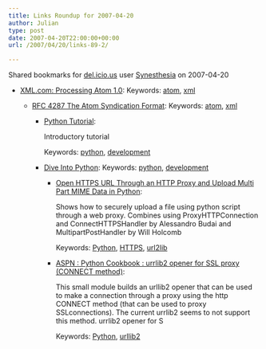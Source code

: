 ```yaml
---
title: Links Roundup for 2007-04-20
author: Julian
type: post
date: 2007-04-20T22:00:00+00:00
url: /2007/04/20/links-89-2/

---
```

Shared bookmarks for [del.icio.us][1] user  [Synesthesia][2] on 2007-04-20

  * [XML.com: Processing Atom 1.0][3]: 
    Keywords: [atom][4], [xml][5]</li> 
    
      * [RFC 4287 The Atom Syndication Format][6]: 
        Keywords: [atom][4], [xml][5]</li> 
        
          * [Python Tutorial][7]:
  
            Introductory tutorial
  
            Keywords: [python][8], [development][9]
          * [Dive Into Python][10]: 
            Keywords: [python][8], [development][9]</li> 
            
              * [Open HTTPS URL Through an HTTP Proxy and Upload Multi Part MIME Data in Python][11]:
  
                Shows how to securely upload a file using python script through a web proxy. Combines using ProxyHTTPConnection and ConnectHTTPSHandler by Alessandro Budai and MultipartPostHandler by Will Holcomb
  
                Keywords: [Python][12], [HTTPS][13], [url2lib][14]
              * [ASPN : Python Cookbook : urrlib2 opener for SSL proxy (CONNECT method)][15]:
  
                This small module builds an urllib2 opener that can be used to make a connection through a proxy using the http CONNECT method (that can be used to proxy SSLconnections). The current urrlib2 seems to not support this method. urrlib2 opener for S
  
                Keywords: [Python][12], [urllib2][16]</ul>

 [1]: https://del.icio.us/
 [2]: https://del.icio.us/synesthesia
 [3]: https://www.xml.com/pub/a/2005/09/14/processing-atom-in-python.html?page=1 "https://www.xml.com/pub/a/2005/09/14/processing-atom-in-python.html?page=1"
 [4]: https://del.icio.us/synesthesia/atom
 [5]: https://del.icio.us/synesthesia/xml
 [6]: https://tools.ietf.org/html/rfc4287 "https://tools.ietf.org/html/rfc4287"
 [7]: https://docs.python.org/tut "https://docs.python.org/tut"
 [8]: https://del.icio.us/synesthesia/python
 [9]: https://del.icio.us/synesthesia/development
 [10]: https://www.faqs.org/docs/diveintopython/toc.html "https://www.faqs.org/docs/diveintopython/toc.html"
 [11]: https://www.hackorama.com/python/upload.shtml "https://www.hackorama.com/python/upload.shtml"
 [12]: https://del.icio.us/synesthesia/Python
 [13]: https://del.icio.us/synesthesia/HTTPS
 [14]: https://del.icio.us/synesthesia/url2lib
 [15]: https://aspn.activestate.com/ASPN/Cookbook/Python/Recipe/456195 "https://aspn.activestate.com/ASPN/Cookbook/Python/Recipe/456195"
 [16]: https://del.icio.us/synesthesia/urllib2